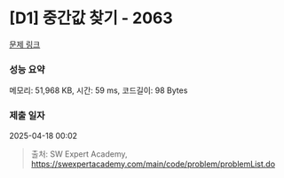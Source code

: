 # [D1] 중간값 찾기 - 2063 

[문제 링크](https://swexpertacademy.com/main/code/problem/problemDetail.do?contestProbId=AV5QPsXKA2UDFAUq) 

### 성능 요약

메모리: 51,968 KB, 시간: 59 ms, 코드길이: 98 Bytes

### 제출 일자

2025-04-18 00:02



> 출처: SW Expert Academy, https://swexpertacademy.com/main/code/problem/problemList.do